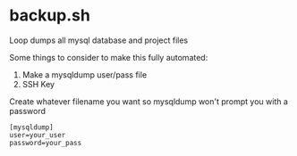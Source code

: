 # backup.sh
Loop dumps all mysql database and project files

Some things to consider to make this fully automated:
1. Make a mysqldump user/pass file
2. SSH Key

Create whatever filename you want so mysqldump won't prompt you with a password
```
[mysqldump]
user=your_user
password=your_pass
```
